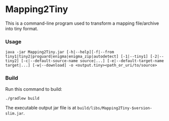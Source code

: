 # Mapping2Tiny

This is a command-line program used to transform a mapping file/archive into tiny format.

### Usage
```
java -jar Mapping2Tiny.jar [-h|--help][-f|--from tiny1|tiny2|proguard|enigma|enigma_zip|autodetect] [-1|--tiny1] [-2|--tiny2] [-c|--default-source-name source|...] [-e|--default-target-name target|...] [-w|--download] -o <output.tiny><path_or_uri/to/source>
```

### Build

Run this command to build:

```
./gradlew build
```

The executable output jar file is at `build/libs/Mapping2Tiny-$version-slim.jar`.
